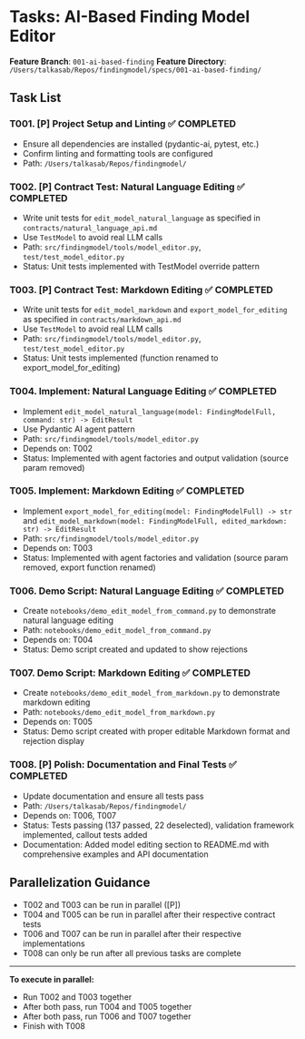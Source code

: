 # Tasks: AI-Based Finding Model Editor

**Feature Branch**: `001-ai-based-finding`
**Feature Directory**: `/Users/talkasab/Repos/findingmodel/specs/001-ai-based-finding/`

## Task List

### T001. [P] Project Setup and Linting ✅ COMPLETED
- Ensure all dependencies are installed (pydantic-ai, pytest, etc.)
- Confirm linting and formatting tools are configured
- Path: `/Users/talkasab/Repos/findingmodel/`

### T002. [P] Contract Test: Natural Language Editing ✅ COMPLETED
- Write unit tests for `edit_model_natural_language` as specified in `contracts/natural_language_api.md`
- Use `TestModel` to avoid real LLM calls
- Path: `src/findingmodel/tools/model_editor.py`, `test/test_model_editor.py`
- Status: Unit tests implemented with TestModel override pattern

### T003. [P] Contract Test: Markdown Editing ✅ COMPLETED
- Write unit tests for `edit_model_markdown` and `export_model_for_editing` as specified in `contracts/markdown_api.md`
- Use `TestModel` to avoid real LLM calls
- Path: `src/findingmodel/tools/model_editor.py`, `test/test_model_editor.py`
- Status: Unit tests implemented (function renamed to export_model_for_editing)

### T004. Implement: Natural Language Editing ✅ COMPLETED
- Implement `edit_model_natural_language(model: FindingModelFull, command: str) -> EditResult`
- Use Pydantic AI agent pattern
- Path: `src/findingmodel/tools/model_editor.py`
- Depends on: T002
- Status: Implemented with agent factories and output validation (source param removed)

### T005. Implement: Markdown Editing ✅ COMPLETED
- Implement `export_model_for_editing(model: FindingModelFull) -> str` and `edit_model_markdown(model: FindingModelFull, edited_markdown: str) -> EditResult`
- Path: `src/findingmodel/tools/model_editor.py`
- Depends on: T003
- Status: Implemented with agent factories and validation (source param removed, export function renamed)

### T006. Demo Script: Natural Language Editing ✅ COMPLETED
- Create `notebooks/demo_edit_model_from_command.py` to demonstrate natural language editing
- Path: `notebooks/demo_edit_model_from_command.py`
- Depends on: T004
- Status: Demo script created and updated to show rejections

### T007. Demo Script: Markdown Editing ✅ COMPLETED
- Create `notebooks/demo_edit_model_from_markdown.py` to demonstrate markdown editing
- Path: `notebooks/demo_edit_model_from_markdown.py`
- Depends on: T005
- Status: Demo script created with proper editable Markdown format and rejection display

### T008. [P] Polish: Documentation and Final Tests ✅ COMPLETED
- Update documentation and ensure all tests pass
- Path: `/Users/talkasab/Repos/findingmodel/`
- Depends on: T006, T007
- Status: Tests passing (137 passed, 22 deselected), validation framework implemented, callout tests added
- Documentation: Added model editing section to README.md with comprehensive examples and API documentation

## Parallelization Guidance
- T002 and T003 can be run in parallel ([P])
- T004 and T005 can be run in parallel after their respective contract tests
- T006 and T007 can be run in parallel after their respective implementations
- T008 can only be run after all previous tasks are complete

---

**To execute in parallel:**
- Run T002 and T003 together
- After both pass, run T004 and T005 together
- After both pass, run T006 and T007 together
- Finish with T008
